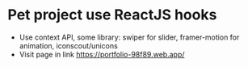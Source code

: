 # Pet project use ReactJS hooks
- Use context API, some library: swiper for slider, framer-motion for animation, iconscout/unicons
- Visit page in link https://portfolio-98f89.web.app/
